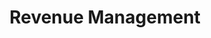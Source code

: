 ---
layout: sub-service
order: 3
title: "Revenue Management"
parent: "Corporate Finance and Revenue Management"
description: "SLKone's Revenue Management services focus on maximizing your organization's revenue potential through strategic pricing, sales optimization, and market expansion strategies."
intro: "Maximize your organization's revenue potential with SLKone's strategic pricing, sales optimization, and market expansion services."
approach: "We employ a comprehensive approach to revenue management, combining advanced analytics with strategic insights to identify and capitalize on revenue opportunities. Our tailored strategies ensure sustainable revenue growth and enhanced market competitiveness."
focus_areas:
  - title: "Pricing Strategy Development"
    content: "Develop effective pricing strategies that maximize your revenue while remaining competitive in the market."
  - title: "Sales Optimization"
    content: "Enhance your sales processes and team performance to increase revenue generation."
  - title: "Market Expansion Strategies"
    content: "Identify and penetrate new markets to broaden your revenue base and drive growth."
  - title: "Customer Segmentation and Targeting"
    content: "Segment your customer base and target the most profitable segments with tailored offerings."
  - title: "Revenue Forecasting and Analysis"
    content: "Implement robust forecasting models to predict revenue trends and inform strategic planning."
why_choose:
  - "Strategic revenue growth focus"
  - "Advanced analytic capabilities"
  - "Customized revenue management solutions"
  - "Proven ability to increase sales and profitability"
cta: "Contact us to discover how our Revenue Management services can maximize your revenue potential and drive business growth."
icon: "fa-money-bill-transfer"
color: "emerald"
---